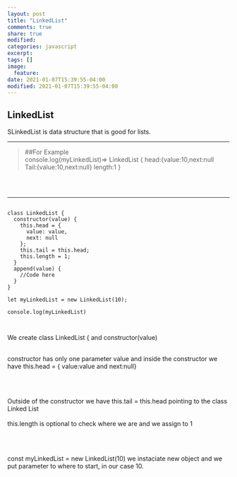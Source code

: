 ```yaml
---
layout: post
title: "LinkedList"
comments: true
share: true
modified:
categories: javascript
excerpt:
tags: []
image:
  feature:
date: 2021-01-07T15:39:55-04:00
modified: 2021-01-07T15:39:55-04:00
---
```


## LinkedList
SLinkedList is data structure that is good for lists.

___

> ##For Example<br>
console.log(myLinkedList)=> LinkedList {
							head:{value:10,next:null<br>
							Tail:{value:10,next:null}
							length:1 }
>
>
##
<br>


___

~~~

class LinkedList {
  constructor(value) {
    this.head = {
      value: value,
      next: null
    };
    this.tail = this.head;
    this.length = 1;
  }
  append(value) {
    //Code here
  }
}

let myLinkedList = new LinkedList(10);

console.log(myLinkedList)



~~~

We create class LinkedList { and constructor(value)<br><br>

constructor has only one parameter value and inside the constructor we have 
this.head = { value:value and next:null}

<br><br>

Outside of the constructor we have this.tail = this.head pointing to the class Linked List
<br><br>
this.length is optional to check where we are and we assign to 1


<br><br>
	
const myLinkedList = new LinkedList(10) we instaciate new object and we put parameter to where to start, in our case 10.

<br><br> 



<br><br> 